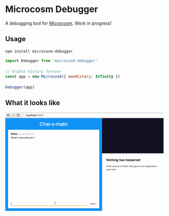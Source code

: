 # Microcosm Debugger

A debugging tool for [Microcosm](https://github.com/vigetlabs/microcosm). Work in progress!

## Usage

```shell
npm install microcosm-debugger
```

```javascript
import Debugger from 'microcosm-debugger'

// Enable history forever
const app = new Microcosm({ maxHistory: Infinity })

Debugger(app)
```

## What it looks like

![what the microcosm debugger looks like](./docs/chat-debugger.gif)
